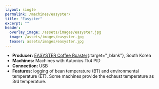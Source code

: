 ```yaml
---
layout: single
permalink: /machines/easyster/
title: "Easyster"
excerpt: ""
header:
  overlay_image: /assets/images/easyster.jpg
  image: /assets/images/easyster.jpg
  teaser: assets/images/easyster.jpg
---
```


* __Producer:__ [EASYSTER Coffee Roaster](http://www.easyster.co.kr/){:target="_blank"}, South Korea
* __Machines:__ Machines with Autonics Tk4 PID
* __Connection:__ USB
* __Features:__ logging of bean temperature (BT) and environmental temperature (ET). Some machines provide the exhaust temperature as 3rd temperature.